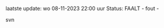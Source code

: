 laatste update: 
wo 08-11-2023 22:00   uur 
Status: FAALT - fout - 
<div class="service R">svn</div>